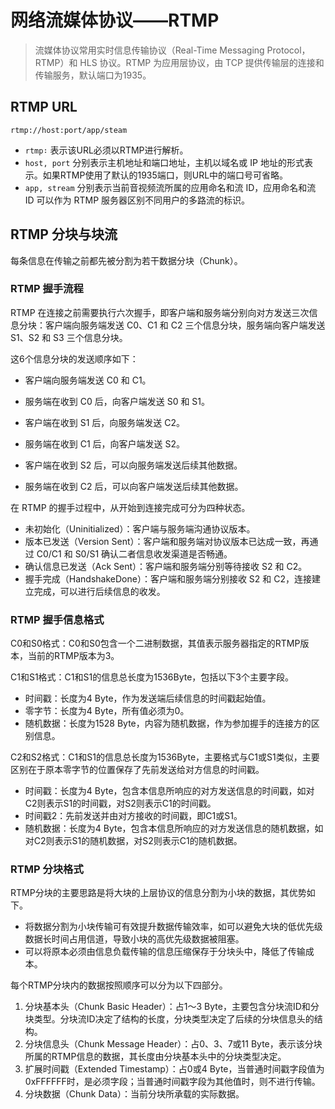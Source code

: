 # 网络流媒体协议——RTMP

> 流媒体协议常用实时信息传输协议（Real-Time Messaging Protocol，RTMP）和 HLS 协议。RTMP 为应用层协议，由 TCP 提供传输层的连接和传输服务，默认端口为1935。

## RTMP URL

```http
rtmp://host:port/app/steam
```

- `rtmp∶` 表示该URL必须以RTMP进行解析。
- `host, port` 分别表示主机地址和端口地址，主机以域名或 IP 地址的形式表示。如果RTMP使用了默认的1935端口，则URL中的端口号可省略。
- `app, stream` 分别表示当前音视频流所属的应用命名和流 ID，应用命名和流 ID 可以作为 RTMP 服务器区别不同用户的多路流的标识。

## RTMP 分块与块流

每条信息在传输之前都先被分割为若干数据分块（Chunk）。

### RTMP 握手流程

RTMP 在连接之前需要执行六次握手，即客户端和服务端分别向对方发送三次信息分块：客户端向服务端发送 C0、C1 和 C2 三个信息分块，服务端向客户端发送 S1、S2 和 S3 三个信息分块。

这6个信息分块的发送顺序如下：

- 客户端向服务端发送 C0 和 C1。

- 服务端在收到 C0 后，向客户端发送 S0 和 S1。

- 客户端在收到 S1 后，向服务端发送 C2。

- 服务端在收到 C1 后，向客户端发送 S2。

- 客户端在收到 S2 后，可以向服务端发送后续其他数据。

- 服务端在收到 C2 后，可以向客户端发送后续其他数据。

在 RTMP 的握手过程中，从开始到连接完成可分为四种状态。

- 未初始化（Uninitialized）：客户端与服务端沟通协议版本。
- 版本已发送（Version Sent）：客户端和服务端对协议版本已达成一致，再通过 C0/C1 和 S0/S1 确认二者信息收发渠道是否畅通。
- 确认信息已发送（Ack Sent）：客户端和服务端分别等待接收 S2 和 C2。
- 握手完成（HandshakeDone）：客户端和服务端分别接收 S2 和 C2，连接建立完成，可以进行后续信息的收发。

### RTMP 握手信息格式

C0和S0格式：C0和S0包含一个二进制数据，其值表示服务器指定的RTMP版本，当前的RTMP版本为3。

C1和S1格式：C1和S1的信息总长度为1536Byte，包括以下3个主要字段。

- 时间戳：长度为4 Byte，作为发送端后续信息的时间戳起始值。
- 零字节：长度为4 Byte，所有值必须为0。
- 随机数据：长度为1528 Byte，内容为随机数据，作为参加握手的连接方的区别信息。

C2和S2格式：C1和S1的信息总长度为1536Byte，主要格式与C1或S1类似，主要区别在于原本零字节的位置保存了先前发送给对方信息的时间戳。

- 时间戳：长度为4 Byte，包含本信息所响应的对方发送信息的时间戳，如对C2则表示S1的时间戳，对S2则表示C1的时间戳。
- 时间戳2：先前发送并由对方接收的时间戳，即C1或S1。
- 随机数据：长度为4 Byte，包含本信息所响应的对方发送信息的随机数据，如对C2则表示S1的随机数据，对S2则表示C1的随机数据。

### RTMP 分块格式

RTMP分块的主要思路是将大块的上层协议的信息分割为小块的数据，其优势如下。

- 将数据分割为小块传输可有效提升数据传输效率，如可以避免大块的低优先级数据长时间占用信道，导致小块的高优先级数据被阻塞。
- 可以将原本必须由信息负载传输的信息压缩保存于分块头中，降低了传输成本。

每个RTMP分块内的数据按照顺序可以分为以下四部分。

1. 分块基本头（Chunk Basic Header）：占1～3 Byte，主要包含分块流ID和分块类型。分块流ID决定了结构的长度，分块类型决定了后续的分块信息头的结构。
2. 分块信息头（Chunk Message Header）：占0、3、7或11 Byte，表示该分块所属的RTMP信息的数据，其长度由分块基本头中的分块类型决定。
3. 扩展时间戳（Extended Timestamp）：占0或4 Byte，当普通时间戳字段值为0xFFFFFF时，是必须字段；当普通时间戳字段为其他值时，则不进行传输。
4. 分块数据（Chunk Data）：当前分块所承载的实际数据。